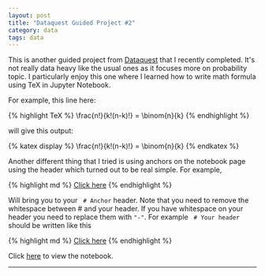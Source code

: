 ```yaml
---
layout: post
title: "Dataquest Guided Project #2"
category: data
tags: data
---
```

This is another guided project from [Dataquest](dataquest.io) that I recently completed.
It's not really data heavy like the usual ones as it focuses more on probability topic.
I particularly enjoy this one where I learned how to write math formula using TeX in Jupyter Notebook.

For example, this line here:

{% highlight TeX %}
\frac{n!}{k!(n-k)!} = \binom{n}{k}
{% endhighlight %}

will give this output:

{% katex display %}
\frac{n!}{k!(n-k)!} = \binom{n}{k}
{% endkatex %}

Another different thing that I tried is using anchors on the notebook page using the header which turned out to be real simple.
For example,

{% highlight md %}
[Click here](#Anchor)
{% endhighlight %}

Will bring you to your ``` # Anchor``` header. Note that you need to remove the whitespace between # and your header. If you have whitespace on your header you need to replace them with ```"-"```. For example ``` # Your header``` should be written like this

{% highlight md %}
[Click here](#Your-header)
{% endhighlight %}

Click [here](https://nbviewer.jupyter.org/github/Ezral/guided_project/blob/master/Mobile%20App%20for%20Lottery%20Addiction.ipynb) to view the notebook.

---
